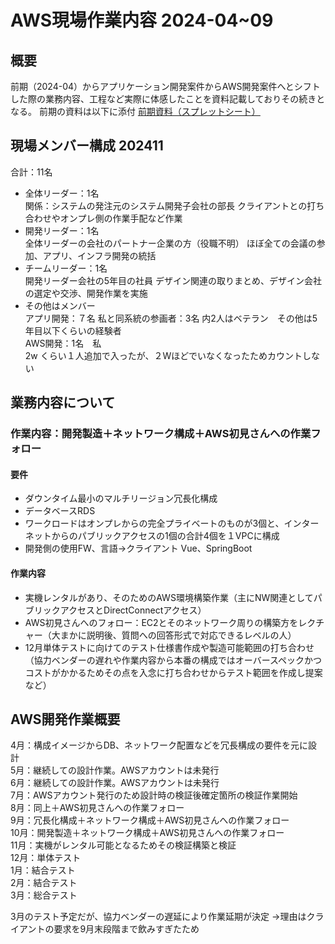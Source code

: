 # AWS現場作業内容 2024-04~09


## 概要
前期（2024-04）からアプリケーション開発案件からAWS開発案件へとシフトした際の業務内容、工程など実際に体感したことを資料記載しておりその続きとなる。
前期の資料は以下に添付
[前期資料（スプレットシート）](https://docs.google.com/spreadsheets/d/19rWAeSSUOX9en0-L3dAAYgpyjPFhy81a/edit?usp=share_link&ouid=112793814303210155543&rtpof=true&sd=true)


## 現場メンバー構成 202411
合計：11名
- 全体リーダー：1名  
関係：システムの発注元のシステム開発子会社の部長
クライアントとの打ち合わせやオンプレ側の作業手配など作業
- 開発リーダー：1名  
全体リーダーの会社のパートナー企業の方（役職不明）
ほぼ全ての会議の参加、アプリ、インフラ開発の統括
- チームリーダー：1名  
開発リーダー会社の5年目の社員
デザイン関連の取りまとめ、デザイン会社の選定や交渉、開発作業を実施
- その他はメンバー  
アプリ開発：７名 私と同系統の参画者：3名 内2人はベテラン　その他は5年目以下くらいの経験者  
AWS開発：1名　私　  
2w くらい１人追加で入ったが、２Wほどでいなくなったためカウントしない


## 業務内容について
### 作業内容：開発製造＋ネットワーク構成＋AWS初見さんへの作業フォロー
#### 要件
  - ダウンタイム最小のマルチリージョン冗長化構成
  - データベースRDS
  - ワークロードはオンプレからの完全プライベートのものが3個と、インターネットからのパブリックアクセスの1個の合計4個を１VPCに構成
  - 開発側の使用FW、言語→クライアント Vue、SpringBoot
#### 作業内容
  - 実機レンタルがあり、そのためのAWS環境構築作業（主にNW関連としてパブリックアクセスとDirectConnectアクセス）
  - AWS初見さんへのフォロー：EC2とそのネットワーク周りの構築方をレクチャー（大まかに説明後、質問への回答形式で対応できるレベルの人）
  - 12月単体テストに向けてのテスト仕様書作成や製造可能範囲の打ち合わせ（協力ベンダーの遅れや作業内容から本番の構成ではオーバースペックかつコストがかかるためその点を入念に打ち合わせからテスト範囲を作成し提案など）

## AWS開発作業概要
4月：構成イメージからDB、ネットワーク配置などを冗長構成の要件を元に設計  
5月：継続しての設計作業。AWSアカウントは未発行  
6月：継続しての設計作業。AWSアカウントは未発行  
7月：AWSアカウント発行のため設計時の検証後確定箇所の検証作業開始  
8月：同上＋AWS初見さんへの作業フォロー  
9月：冗長化構成＋ネットワーク構成＋AWS初見さんへの作業フォロー  
10月：開発製造＋ネットワーク構成＋AWS初見さんへの作業フォロー  
11月：実機がレンタル可能となるためその検証構築と検証  
12月：単体テスト  
1月：結合テスト  
2月：結合テスト  
3月：総合テスト  

3月のテスト予定だが、協力ベンダーの遅延により作業延期が決定
→理由はクライアントの要求を9月末段階まで飲みすぎたため
